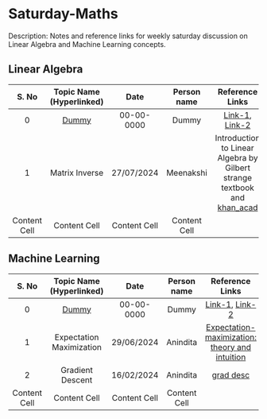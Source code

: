 # Saturday-Maths

Description: Notes and reference links for weekly saturday discussion on Linear Algebra and Machine Learning concepts.

## Linear Algebra
| S. No | Topic Name (Hyperlinked)  | Date | Person name | Reference Links |
| :---: | :---: | :---: | :---: | :---: | 
| 0  | [Dummy](https://github.com/cvthirumalakumar/Saturday-Maths/blob/main/Notes/LA/Dummy.pdf)  | 00-00-0000  | Dummy  | [Link-1](https://github.com/cvthirumalakumar/Saturday-Maths), [Link-2](https://github.com/cvthirumalakumar/Saturday-Maths) |
| 1  | Matrix Inverse  | 27/07/2024 | Meenakshi | Introduction to Linear Algebra by Gilbert strange textbook and [khan_acad]([https://mbernste.github.io/posts/em/](https://www.khanacademy.org/math/linear-algebra))|
| Content Cell  | Content Cell  | Content Cell  | Content Cell  | |


## Machine Learning
| S. No | Topic Name (Hyperlinked)  | Date | Person name | Reference Links |
| :---: | :---: | :---: | :---: | :---: | 
| 0  | [Dummy](https://github.com/cvthirumalakumar/Saturday-Maths/blob/main/Notes/ML/Dummy.pdf)  | 00-00-0000  | Dummy  | [Link-1](https://github.com/cvthirumalakumar/Saturday-Maths), [Link-2](https://github.com/cvthirumalakumar/Saturday-Maths) |
| 1  | Expectation Maximization  | 29/06/2024 | Anindita | [Expectation-maximization: theory and intuition](https://mbernste.github.io/posts/em/)|
| 2  | Gradient Descent  | 16/02/2024 | Anindita | [grad desc](https://www.analyticsvidhya.com/blog/2020/10/how-does-the-gradient-descent-algorithm-work-in-machine-learning/)|
| Content Cell  | Content Cell  | Content Cell  | Content Cell  | |
